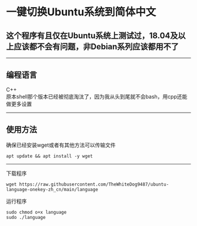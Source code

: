 # 一键切换Ubuntu系统到简体中文
## 这个程序有且仅在Ubuntu系统上测试过，18.04及以上应该都不会有问题，非Debian系列应该都用不了  

***

## 编程语言
C++  
原本shell那个版本已经被彻底淘汰了，因为我从头到尾就不会bash，用cpp还能做更多设置  
***

## 使用方法
确保已经安装wget或者有其他方法可以传输文件  
```shell
apt update && apt install -y wget
```
***
下载程序
```shell
wget https://raw.githubusercontent.com/TheWhiteDog9487/ubuntu-language-onekey-zh_cn/main/language
```
运行程序
```shell
sudo chmod o+x language
sudo ./language
```